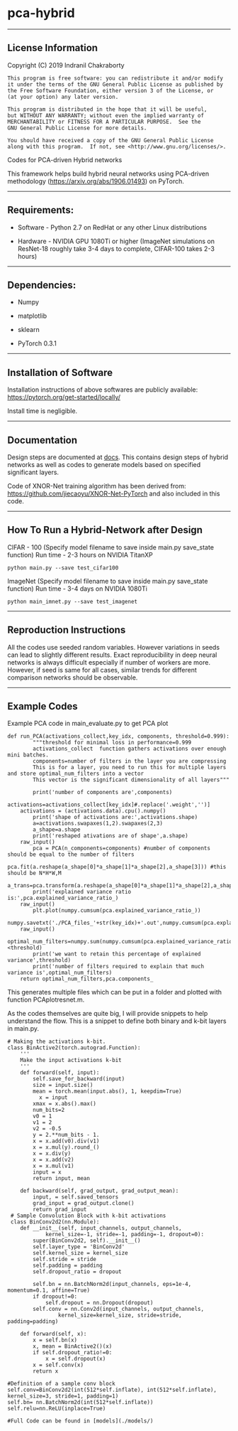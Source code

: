 # pca-hybrid

--------------
License Information
---------------

Copyright (C) 2019  Indranil Chakraborty

    This program is free software: you can redistribute it and/or modify
    it under the terms of the GNU General Public License as published by
    the Free Software Foundation, either version 3 of the License, or
    (at your option) any later version.

    This program is distributed in the hope that it will be useful,
    but WITHOUT ANY WARRANTY; without even the implied warranty of
    MERCHANTABILITY or FITNESS FOR A PARTICULAR PURPOSE.  See the
    GNU General Public License for more details.

    You should have received a copy of the GNU General Public License
    along with this program.  If not, see <http://www.gnu.org/licenses/>.

Codes for PCA-driven Hybrid networks

This framework helps build hybrid neural networks using PCA-driven methodology (https://arxiv.org/abs/1906.01493) on PyTorch. 

---------------
Requirements:
---------------

- Software -  Python 2.7 on RedHat or any other Linux distributions

- Hardware -  NVIDIA GPU 1080Ti or higher (ImageNet simulations on ResNet-18 roughly take 3-4 days to complete, CIFAR-100 takes 2-3 hours)

-------------
Dependencies:
-------------

- Numpy

- matplotlib

- sklearn

- PyTorch 0.3.1

----------------
Installation of Software
----------------
Installation instructions of above softwares are publicly available: https://pytorch.org/get-started/locally/

Install time is negligible. 

---------------
Documentation
---------------

Design steps are documented at [docs](/docs/design.md). This contains design steps of hybrid networks as well as codes to generate models based on specified significant layers. 

Code of XNOR-Net training algorithm has been derived from: https://github.com/jiecaoyu/XNOR-Net-PyTorch and also included in this code. 

---------------
How To Run a Hybrid-Network after Design
---------------

CIFAR - 100 (Specify model filename to save inside main.py save_state function)
Run time - 2-3 hours on NVIDIA TitanXP
```
python main.py --save test_cifar100 
```
ImageNet (Specify model filename to save inside main.py save_state function)
Run time - 3-4 days on NVIDIA 1080Ti
```
python main_imnet.py --save test_imagenet
```
---------------
Reproduction Instructions
---------------
All the codes use seeded random variables. However variations in seeds can lead to slightly different results. Exact reproducibility in deep neural networks is always difficult especially if number of workers are more. However, if seed is same for all cases, similar trends for different comparison networks should be observable.

---------------
Example Codes
---------------

Example PCA code in main_evaluate.py to get PCA plot

```
def run_PCA(activations_collect,key_idx, components, threshold=0.999):
        """threshold for minimal loss in performance=0.999
        activations_collect  function gathers activations over enough mini batches.
        components=number of filters in the layer you are compressing
        This is for a layer, you need to run this for multiple layers and store optimal_num_filters into a vector
        This vector is the significant dimensionality of all layers"""
        
        print('number of components are',components)
        activations=activations_collect[key_idx]#.replace('.weight','')]
	activations = (activations.data).cpu().numpy()
        print('shape of activations are:',activations.shape)
        a=activations.swapaxes(1,2).swapaxes(2,3)
        a_shape=a.shape
        print('reshaped ativations are of shape',a.shape)
	raw_input()
        pca = PCA(n_components=components) #number of components should be equal to the number of filters
        pca.fit(a.reshape(a_shape[0]*a_shape[1]*a_shape[2],a_shape[3])) #this should be N*H*W,M
        a_trans=pca.transform(a.reshape(a_shape[0]*a_shape[1]*a_shape[2],a_shape[3]))
        print('explained variance ratio is:',pca.explained_variance_ratio_)
	raw_input()
        plt.plot(numpy.cumsum(pca.explained_variance_ratio_))
	numpy.savetxt('./PCA_files_'+str(key_idx)+'.out',numpy.cumsum(pca.explained_variance_ratio_))
	raw_input()
        optimal_num_filters=numpy.sum(numpy.cumsum(pca.explained_variance_ratio_)<threshold) 
        print('we want to retain this percentage of explained variance',threshold)
        print('number of filters required to explain that much variance is',optimal_num_filters)
	return optimal_num_filters,pca.components_
```
This generates multiple files which can be put in a folder and plotted with function PCAplotresnet.m.

As the codes themselves are quite big, I will provide snippets to help understand the flow. This is a snippet to define both binary and k-bit layers in main.py.

```
# Making the activations k-bit. 
class BinActive2(torch.autograd.Function):
    '''
    Make the input activations k-bit
    '''
    def forward(self, input):
        self.save_for_backward(input)
        size = input.size()
        mean = torch.mean(input.abs(), 1, keepdim=True)
	      x = input
        xmax = x.abs().max()
        num_bits=2
        v0 = 1
        v1 = 2
        v2 = -0.5
        y = 2.**num_bits - 1.
        x = x.add(v0).div(v1)
        x = x.mul(y).round_()
        x = x.div(y)
        x = x.add(v2)
        x = x.mul(v1)
        input = x
        return input, mean

    def backward(self, grad_output, grad_output_mean):
        input, = self.saved_tensors
        grad_input = grad_output.clone()
        return grad_input
 # Sample Convolution Block with k-bit activations       
 class BinConv2d2(nn.Module):
    def __init__(self, input_channels, output_channels,
            kernel_size=-1, stride=-1, padding=-1, dropout=0):
        super(BinConv2d2, self).__init__()
        self.layer_type = 'BinConv2d'
        self.kernel_size = kernel_size
        self.stride = stride
        self.padding = padding
        self.dropout_ratio = dropout

        self.bn = nn.BatchNorm2d(input_channels, eps=1e-4, momentum=0.1, affine=True)
        if dropout!=0:
            self.dropout = nn.Dropout(dropout)
        self.conv = nn.Conv2d(input_channels, output_channels,
                kernel_size=kernel_size, stride=stride, padding=padding)
    
    def forward(self, x):
        x = self.bn(x)
        x, mean = BinActive2()(x)
        if self.dropout_ratio!=0:
            x = self.dropout(x)
        x = self.conv(x)
        return x  
        
#Definition of a sample conv block
self.conv=BinConv2d2(int(512*self.inflate), int(512*self.inflate), kernel_size=3, stride=1, padding=1)
self.bn= nn.BatchNorm2d(int(512*self.inflate))
self.relu=nn.ReLU(inplace=True)

#Full Code can be found in [models](./models/)      
```

